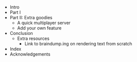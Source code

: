 * Intro
* Part I
* Part II: Extra goodies
  * A quick multiplayer server
  * Add your own feature
* Conclusion
  * Extra resources
    * Link to braindump.ing on rendering text from scratch
* Index
* Acknowledgements